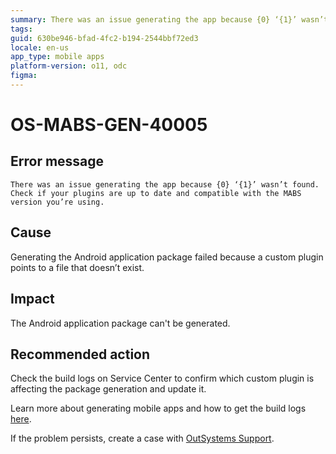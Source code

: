 ```yaml
---
summary: There was an issue generating the app because {0} ‘{1}’ wasn’t found. Check if your plugins are up to date and compatible with the MABS version you’re using.
tags:
guid: 630be946-bfad-4fc2-b194-2544bbf72ed3
locale: en-us
app_type: mobile apps
platform-version: o11, odc
figma:
---
```


# OS-MABS-GEN-40005

## Error message

`There was an issue generating the app because {0} ‘{1}’ wasn’t found. Check if your plugins are up to date and compatible with the MABS version you’re using.`

## Cause

Generating the Android application package failed because a custom plugin points to a file that doesn’t exist.

## Impact

The Android application package can't be generated.

## Recommended action

Check the build logs on Service Center to confirm which custom plugin is affecting the package generation and update it.

Learn more about generating mobile apps and how to get the build logs [here](https://success.outsystems.com/Documentation/11/Delivering_Mobile_Apps/Generate_and_Distribute_Your_Mobile_App#download-mobile-app-build-logs).

If the problem persists, create a case with [OutSystems Support](https://www.outsystems.com/support/portal/open-support-case?ErrorCode=OS-MABS-GEN-40005).
